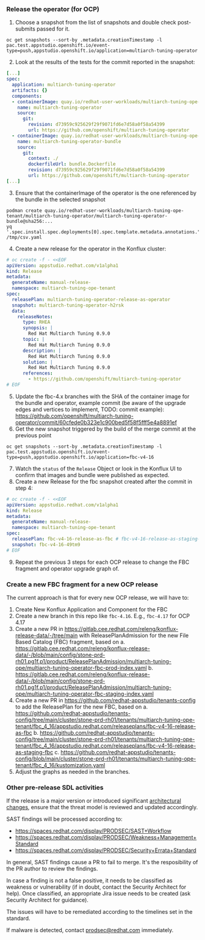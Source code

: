 ### Release the operator (for OCP)

1. Choose a snapshot from the list of snapshots and double check post-submits passed for it.
```shell
oc get snapshots --sort-by .metadata.creationTimestamp -l pac.test.appstudio.openshift.io/event-type=push,appstudio.openshift.io/application=multiarch-tuning-operator
```
2. Look at the results of the tests for the commit reported in the snapshot:
```yaml
[...]
spec:
  application: multiarch-tuning-operator
  artifacts: {}
  components:
  - containerImage: quay.io/redhat-user-workloads/multiarch-tuning-ope-tenant/multiarch-tuning-operator/multiarch-tuning-operator@sha256:250498c137c91f8f932317d48ecacb0d336e705828d3a4163e684933b610547f
    name: multiarch-tuning-operator
    source:
      git:
        revision: d73959c925629f29f9071fd6e7d58a0f58a54399
        url: https://github.com/openshift/multiarch-tuning-operator
  - containerImage: quay.io/redhat-user-workloads/multiarch-tuning-ope-tenant/multiarch-tuning-operator/multiarch-tuning-operator-bundle@sha256:be0945723a0a5ad881d135b3f83a65b0e8fc69c0da337339587aebed4bee89a1
    name: multiarch-tuning-operator-bundle
    source:
      git:
        context: ./
        dockerfileUrl: bundle.Dockerfile
        revision: d73959c925629f29f9071fd6e7d58a0f58a54399
        url: https://github.com/openshift/multiarch-tuning-operator
[...]
```
3. Ensure that the containerImage of the operator is the one referenced by the bundle in the selected snapshot
```shell
podman create quay.io/redhat-user-workloads/multiarch-tuning-ope-tenant/multiarch-tuning-operator/multiarch-tuning-operator-bundle@sha256:...
yq '.spec.install.spec.deployments[0].spec.template.metadata.annotations."multiarch.openshift.io/image"' /tmp/csv.yaml 
```
4. Create a new release for the operator in the Konflux cluster:
```yaml
# oc create -f - <<EOF
apiVersion: appstudio.redhat.com/v1alpha1
kind: Release
metadata:
  generateName: manual-release-
  namespace: multiarch-tuning-ope-tenant
spec:
  releasePlan: multiarch-tuning-operator-release-as-operator
  snapshot: multiarch-tuning-operator-h2rsk
  data:
    releaseNotes:
      type: RHEA
      synopsis: |
        Red Hat Multiarch Tuning 0.9.0
      topic: |
        Red Hat Multiarch Tuning 0.9.0
      description: |
        Red Hat Multiarch Tuning 0.9.0
      solution: |
        Red Hat Multiarch Tuning 0.9.0
      references:
        - https://github.com/openshift/multiarch-tuning-operator
# EOF
```
5. Update the fbc-4.x branches with the SHA of the container image for the bundle and operator, example commit (be aware of the upgrade edges and vertices to implement, TODO: commit example):
  https://github.com/openshift/multiarch-tuning-operator/commit/60cfede0b323e1c900bed5f58f5fff5e4a8891ef
6. Get the new snapshot triggered by the build of the merge commit at the previous point
```shell
oc get snapshots --sort-by .metadata.creationTimestamp -l pac.test.appstudio.openshift.io/event-type=push,appstudio.openshift.io/application=fbc-v4-16  
```
7. Watch the `status` of the `Release` Object or look in the Konflux UI to confirm that images and bundle were published as expected.
8. Create a new Release for the fbc snapshot created after the commit in step 4:
```yaml
# oc create -f - <<EOF
apiVersion: appstudio.redhat.com/v1alpha1
kind: Release
metadata:
  generateName: manual-release-
  namespace: multiarch-tuning-ope-tenant
spec:
  releasePlan: fbc-v4-16-release-as-fbc # fbc-v4-16-release-as-staging-fbc is available for a staging release
  snapshot: fbc-v4-16-49tm9
# EOF
```
9. Repeat the previous 3 steps for each OCP release to change the FBC fragment and operator upgrade graph of.

### Create a new FBC fragment for a new OCP release 

The current approach is that for every new OCP release, we will have to:
1. Create New Konflux Application and Component for the FBC
2. Create a new branch in this repo like `fbc-4.16`. E.g., `fbc-4.17` for OCP 4.17
3. Create a new PR in https://gitlab.cee.redhat.com/releng/konflux-release-data/-/tree/main with ReleasePlanAdmission for the new File Based Catalog (FBC) fragment, based on 
	a. https://gitlab.cee.redhat.com/releng/konflux-release-data/-/blob/main/config/stone-prd-rh01.pg1f.p1/product/ReleasePlanAdmission/multiarch-tuning-ope/multiarch-tuning-operator-fbc-prod-index.yaml
	b. https://gitlab.cee.redhat.com/releng/konflux-release-data/-/blob/main/config/stone-prd-rh01.pg1f.p1/product/ReleasePlanAdmission/multiarch-tuning-ope/multiarch-tuning-operator-fbc-staging-index.yaml
4. Create a new PR in https://github.com/redhat-appstudio/tenants-config to add the ReleasePlan for the new FBC, based on
	a. https://github.com/redhat-appstudio/tenants-config/tree/main/cluster/stone-prd-rh01/tenants/multiarch-tuning-ope-tenant/fbc_4_16/appstudio.redhat.com/releaseplans/fbc-v4-16-release-as-fbc
	b. https://github.com/redhat-appstudio/tenants-config/tree/main/cluster/stone-prd-rh01/tenants/multiarch-tuning-ope-tenant/fbc_4_16/appstudio.redhat.com/releaseplans/fbc-v4-16-release-as-staging-fbc
	c. https://github.com/redhat-appstudio/tenants-config/blob/main/cluster/stone-prd-rh01/tenants/multiarch-tuning-ope-tenant/fbc_4_16/kustomization.yaml
5. Adjust the graphs as needed in the branches.


### Other pre-release SDL activities

If the release is a major version or introduced significant
  [architectural changes](https://docs.engineering.redhat.com/pages/viewpage.action?pageId=402429315),
  ensure that the threat model is reviewed and updated accordingly.

SAST findings will be processed according to:
- https://spaces.redhat.com/display/PRODSEC/SAST+Workflow
- https://spaces.redhat.com/display/PRODSEC/Weakness+Management+Standard
- https://spaces.redhat.com/display/PRODSEC/Security+Errata+Standard

In general, SAST findings cause a PR to fail to merge. 
It's the resposibility of the PR author to review the findings. 

In case a finding is not a false positive, it needs to be classified as weakness or vulnerability 
(if in doubt, contact the Security Architect for help). 
Once classified, an appropriate Jira issue needs to be created (ask Security Architect for guidance). 

The issues will have to be remediated according to the timelines set in the standard.

If malware is detected, contact prodsec@redhat.com immediately.

